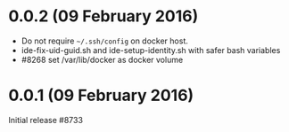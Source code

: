 # 0.0.2 (09 February 2016)

* Do not require `~/.ssh/config` on docker host.
* ide-fix-uid-guid.sh and ide-setup-identity.sh with safer bash variables
* #8268 set /var/lib/docker as docker volume
	
# 0.0.1 (09 February 2016)

Initial release #8733
